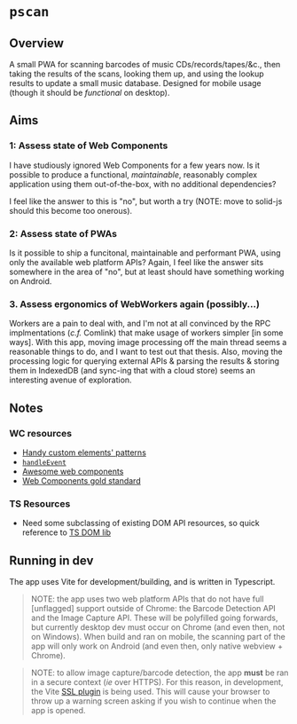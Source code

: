 # `pscan`

## Overview

A small PWA for scanning barcodes of music CDs/records/tapes/&c., then taking
the results of the scans, looking them up, and using the lookup results to update
a small music database. Designed for mobile usage (though it should be *functional*
on desktop).

## Aims

### 1: Assess state of Web Components

I have studiously ignored Web Components for a few years now. Is it possible to
produce a functional, *maintainable*, reasonably complex application using them
out-of-the-box, with no additional dependencies?

I feel like the answer to this is "no", but worth a try (NOTE: move to solid-js
should this become too onerous).

### 2: Assess state of PWAs

Is it possible to ship a funcitonal, maintainable and performant PWA, using only
the available web platform APIs? Again, I feel like the answer sits somewhere
in the area of "no", but at least should have something working on Android.

### 3. Assess ergonomics of WebWorkers again (possibly...)

Workers are a pain to deal with, and I'm not at all convinced by the RPC
implmentations (*c.f.* Comlink) that make usage of workers simpler [in some ways].
With this app, moving image processing off the main thread seems a reasonable
things to do, and I want to test out that thesis. Also, moving the processing
logic for querying external APIs & parsing the results & storing them in
IndexedDB (and sync-ing that with a cloud store) seems an interesting avenue
of exploration.

## Notes

### WC resources
- [Handy custom elements' patterns](https://gist.github.com/WebReflection/ec9f6687842aa385477c4afca625bbf4)
- [`handleEvent`](https://gist.github.com/WebReflection/35ca0e2ef2fb929143ea725f55bc0d63)
- [Awesome web components](https://github.com/web-padawan/awesome-web-components)
- [Web Components gold standard](https://github.com/webcomponents/gold-standard/wiki)

### TS Resources

- Need some subclassing of existing DOM API resources, so quick reference to [TS DOM lib](https://github.com/microsoft/TypeScript/blob/main/src/lib/dom.generated.d.ts)


## Running in dev

The app uses Vite for development/building, and is written in Typescript.

> NOTE: the app uses two web platform APIs that do not have full [unflagged] support
> outside of Chrome: the Barcode Detection API and the Image Capture API. These
> will be polyfilled going forwards, but currently desktop dev must occur on Chrome
> (and even then, not on Windows). When build and ran on mobile, the scanning part
> of the app will only work on Android (and even then, only native webview + Chrome).

> NOTE: to allow image capture/barcode detection, the app **must** be ran in
> a secure context (*ie* over HTTPS). For this reason, in development, the Vite
> [SSL plugin]() is being used. This will cause your browser to throw up a warning
> screen asking if you wish to continue when the app is opened.
